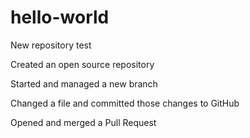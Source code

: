 # hello-world
New repository test

Created an open source repository

Started and managed a new branch

Changed a file and committed those changes to GitHub

Opened and merged a Pull Request
